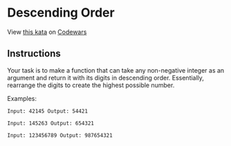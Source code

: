 # Descending Order

View [this kata](https://www.codewars.com/kata/5467e4d82edf8bbf40000155/) on [Codewars](https://www.codewars.com)

## Instructions

Your task is to make a function that can take any non-negative integer as an argument and return it with its digits in descending order. Essentially, rearrange the digits to create the highest possible number.

Examples:

```text
Input: 42145 Output: 54421

Input: 145263 Output: 654321

Input: 123456789 Output: 987654321
```
